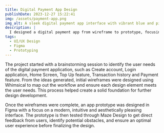 ```yaml
---
title: Digital Payment App Design  
publishDate: 2023-12-27 15:22:41  
img: /assets/payment-app.png  
img_alt: A sleek digital payment app interface with vibrant blue and pink gradients  
description: |
  I designed a digital payment app from wireframe to prototype, focusing on user needs and validating the UI/UX through Maze-based usability testing.  
tags:
  - UI/UX Design
  - Figma
  - Prototyping
---
```


The project started with a brainstorming session to identify the user needs of the digital payment application, such as Create account, Login application, Home Screen, Top Up feature, Transaction history and Payment feature. From the ideas generated, initial wireframes were designed using Whimsical to map out the workflow and ensure each design element meets the user needs. This process helped create a solid foundation for further design development.

Once the wireframes were complete, an app prototype was designed in Figma with a focus on a modern, intuitive and aesthetically pleasing interface. The prototype is then tested through Maze Design to get direct feedback from users, identify potential obstacles, and ensure an optimal user experience before finalizing the design.
